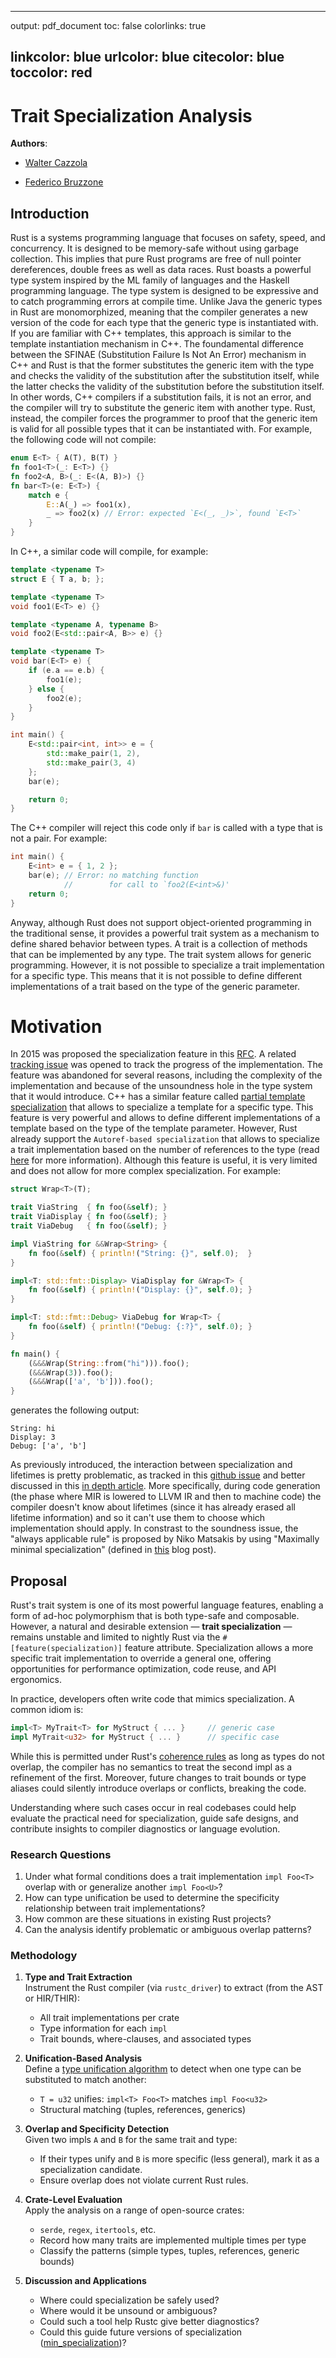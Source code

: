 <!-- pandoc trait-specialization.md -o trait-specialization.pdf -->

---
output: pdf_document
toc: false
colorlinks: true

linkcolor: blue
urlcolor: blue
citecolor: blue
toccolor: red
---

# Trait Specialization Analysis

**Authors**:

- [Walter Cazzola](mailto:cazzola@di.unimi.it)

- [Federico Bruzzone](mailto:federico.bruzzone@unimi.it)

## Introduction

Rust is a systems programming language that focuses on safety, speed, and concurrency. It is designed to be memory-safe without using garbage collection.
This implies that pure Rust programs are free of null pointer dereferences, double frees as well as data races.
Rust boasts a powerful type system inspired by the ML family of languages and the Haskell programming language.
The type system is designed to be expressive and to catch programming errors at compile time.
Unlike Java the generic types in Rust are monomorphized, meaning that the compiler generates a new version of the code for each type that the generic type is instantiated with.
If you are familiar with C++ templates, this approach is similar to the template instantiation mechanism in C++. The foundamental difference between the SFINAE (Substitution Failure Is Not An Error) mechanism in C++ and Rust is that the former substitutes the generic item with the type and checks the validity of the substitution after the substitution itself, while the latter checks the validity of the substitution before the substitution itself.
In other words, C++ compilers if a substitution fails, it is not an error, and the compiler will try to substitute the generic item with another type. Rust, instead, the compiler forces the programmer to proof that the generic item is valid for all possible types that it can be instantiated with.
For example, the following code will not compile:
```rust
enum E<T> { A(T), B(T) }
fn foo1<T>(_: E<T>) {}
fn foo2<A, B>(_: E<(A, B)>) {}
fn bar<T>(e: E<T>) {
    match e {
        E::A(_) => foo1(x),
        _ => foo2(x) // Error: expected `E<(_, _)>`, found `E<T>`
    }
}
```
In C++, a similar code will compile, for example:
```cpp
template <typename T>
struct E { T a, b; };

template <typename T>
void foo1(E<T> e) {}

template <typename A, typename B>
void foo2(E<std::pair<A, B>> e) {}

template <typename T>
void bar(E<T> e) {
    if (e.a == e.b) {
        foo1(e);
    } else {
        foo2(e);
    }
}

int main() {
    E<std::pair<int, int>> e = {
        std::make_pair(1, 2),
        std::make_pair(3, 4)
    };
    bar(e);

    return 0;
}
```
The C++ compiler will reject this code only if `bar` is called with a type that is not a pair.
For example:
```cpp
int main() {
    E<int> e = { 1, 2 };
    bar(e); // Error: no matching function
            //        for call to `foo2(E<int>&)'
    return 0;
}
```
Anyway, although Rust does not support object-oriented programming in the traditional sense, it provides a powerful trait system as a mechanism to define shared behavior between types.
A trait is a collection of methods that can be implemented by any type.
The trait system allows for generic programming. However, it is not possible to specialize a trait implementation for a specific type.
This means that it is not possible to define different implementations of a trait based on the type of the generic parameter.

# Motivation

In 2015 was proposed the specialization feature in this [RFC](https://rust-lang.github.io/rfcs/1210-impl-specialization.html). A related [tracking issue](https://github.com/rust-lang/rust/issues/31844) was opened to track the progress of the implementation. The feature was abandoned for several reasons, including the complexity of the implementation and because of the unsoundness hole in the type system that it would introduce.
C++ has a similar feature called [partial template specialization](https://en.cppreference.com/w/cpp/language/partial_specialization) that allows to specialize a template for a specific type. This feature is very powerful and allows to define different implementations of a template based on the type of the template parameter.
However, Rust already support the `Autoref-based specialization` that allows to specialize a trait implementation based on the number of references to the type (read [here](http://lukaskalbertodt.github.io/2019/12/05/generalized-autoref-based-specialization.html) for more information). Although this feature is useful, it is very limited and does not allow for more complex specialization.
For example:
```rust
struct Wrap<T>(T);

trait ViaString  { fn foo(&self); }
trait ViaDisplay { fn foo(&self); }
trait ViaDebug   { fn foo(&self); }

impl ViaString for &&Wrap<String> {
    fn foo(&self) { println!("String: {}", self.0);  }
}

impl<T: std::fmt::Display> ViaDisplay for &Wrap<T> {
    fn foo(&self) { println!("Display: {}", self.0); }
}

impl<T: std::fmt::Debug> ViaDebug for Wrap<T> {
    fn foo(&self) { println!("Debug: {:?}", self.0); }
}

fn main() {
    (&&&Wrap(String::from("hi"))).foo();
    (&&&Wrap(3)).foo();
    (&&&Wrap(['a', 'b'])).foo();
}
```
generates the following output:
```shell
String: hi
Display: 3
Debug: ['a', 'b']
```

As previously introduced, the interaction between specialization and lifetimes is pretty problematic, as tracked in this [github issue](https://github.com/rust-lang/rust/issues/40582) and better discussed in this [in depth article](https://aturon.github.io/blog/2017/07/08/lifetime-dispatch/).
More specifically, during code generation (the phase where MIR is lowered to LLVM IR and then to machine code) the compiler doesn't know about lifetimes (since it has already erased all lifetime information) and so it can't use them to choose which implementation should apply.
In constrast to the soundness issue, the "always applicable rule" is proposed by Niko Matsakis by using "Maximally minimal specialization" (defined in [this](https://smallcultfollowing.com/babysteps/blog/2018/02/09/maximally-minimal-specialization-always-applicable-impls/) blog post).

## Proposal

Rust's trait system is one of its most powerful language features, enabling a form of ad-hoc polymorphism that is both type-safe and composable. However, a natural and desirable extension — **trait specialization** — remains unstable and limited to nightly Rust via  the `#[feature(specialization)]` feature attribute. Specialization allows a more specific trait implementation to override a general one, offering opportunities for performance optimization, code reuse, and API ergonomics.

In practice, developers often write code that mimics specialization. A common idiom is:

```rust
impl<T> MyTrait<T> for MyStruct { ... }     // generic case
impl MyTrait<u32> for MyStruct { ... }      // specific case
```

While this is permitted under Rust's [coherence rules](https://rust-lang.github.io/chalk/book/clauses/coherence.html) as long as types do not overlap, the compiler has no semantics to treat the second impl as a refinement of the first. Moreover, future changes to trait bounds or type aliases could silently introduce overlaps or conflicts, breaking the code.

Understanding where such cases occur in real codebases could help evaluate the practical need for specialization, guide safe designs, and contribute insights to compiler diagnostics or language evolution.


### Research Questions

1. Under what formal conditions does a trait implementation `impl Foo<T>` overlap with or generalize another `impl Foo<U>`?
2. How can type unification be used to determine the specificity relationship between trait implementations?
3. How common are these situations in existing Rust projects?
4. Can the analysis identify problematic or ambiguous overlap patterns?

### Methodology

1. **Type and Trait Extraction**  
   Instrument the Rust compiler (via `rustc_driver`) to extract (from the AST or HIR/THIR):
   - All trait implementations per crate
   - Type information for each `impl`
   - Trait bounds, where-clauses, and associated types

2. **Unification-Based Analysis**  
   Define a [type unification algorithm](https://rust-lang.github.io/chalk/book/clauses/type_equality.html) to detect when one type can be substituted to match another:
   - `T = u32` unifies: `impl<T> Foo<T>` matches `impl Foo<u32>`
   - Structural matching (tuples, references, generics)

3. **Overlap and Specificity Detection**  
   Given two impls `A` and `B` for the same trait and type:
   - If their types unify and `B` is more specific (less general), mark it as a specialization candidate.
   - Ensure overlap does not violate current Rust rules.

4. **Crate-Level Evaluation**  
   Apply the analysis on a range of open-source crates:
   - `serde`, `regex`, `itertools`, etc.
   - Record how many traits are implemented multiple times per type
   - Classify the patterns (simple types, tuples, references, generic bounds)

5. **Discussion and Applications**  
   - Where could specialization be safely used?
   - Where would it be unsound or ambiguous?
   - Could such a tool help Rustc give better diagnostics?
   - Could this guide future versions of specialization ([min_specialization](https://doc.rust-lang.org/beta/unstable-book/language-features/min-specialization.html))?

